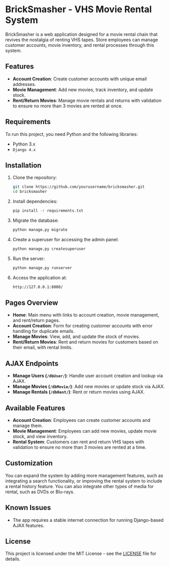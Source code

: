 # BrickSmasher - VHS Movie Rental System

BrickSmasher is a web application designed for a movie rental chain that revives the nostalgia of renting VHS tapes. Store employees can manage customer accounts, movie inventory, and rental processes through this system.

## Features

- **Account Creation**: Create customer accounts with unique email addresses.
- **Movie Management**: Add new movies, track inventory, and update stock.
- **Rent/Return Movies**: Manage movie rentals and returns with validation to ensure no more than 3 movies are rented at once.

## Requirements

To run this project, you need Python and the following libraries:

- Python 3.x
- `Django 4.x`

## Installation

1. Clone the repository:
    ```bash
    git clone https://github.com/yourusername/bricksmasher.git
    cd bricksmasher
    ```

2. Install dependencies:
    ```bash
    pip install -r requirements.txt
    ```

3. Migrate the database:
    ```bash
    python manage.py migrate
    ```

4. Create a superuser for accessing the admin panel:
    ```bash
    python manage.py createsuperuser
    ```

5. Run the server:
    ```bash
    python manage.py runserver
    ```

6. Access the application at:
    ```bash
    http://127.0.0.1:8000/
    ```

## Pages Overview

- **Home**: Main menu with links to account creation, movie management, and rent/return pages.
- **Account Creation**: Form for creating customer accounts with error handling for duplicate emails.
- **Manage Movies**: View, add, and update the stock of movies.
- **Rent/Return Movies**: Rent and return movies for customers based on their email, with rental limits.

## AJAX Endpoints

- **Manage Users (`/dbUser/`)**: Handle user account creation and lookup via AJAX.
- **Manage Movies (`/dbMovie/`)**: Add new movies or update stock via AJAX.
- **Manage Rentals (`/dbRent/`)**: Rent or return movies using AJAX.

## Available Features

- **Account Creation**: Employees can create customer accounts and manage them.
- **Movie Management**: Employees can add new movies, update movie stock, and view inventory.
- **Rental System**: Customers can rent and return VHS tapes with validation to ensure no more than 3 movies are rented at a time.

## Customization

You can expand the system by adding more management features, such as integrating a search functionality, or improving the rental system to include a rental history feature. You can also integrate other types of media for rental, such as DVDs or Blu-rays.

## Known Issues

- The app requires a stable internet connection for running Django-based AJAX features.

## License

This project is licensed under the MIT License - see the [LICENSE](./LICENSE) file for details.

